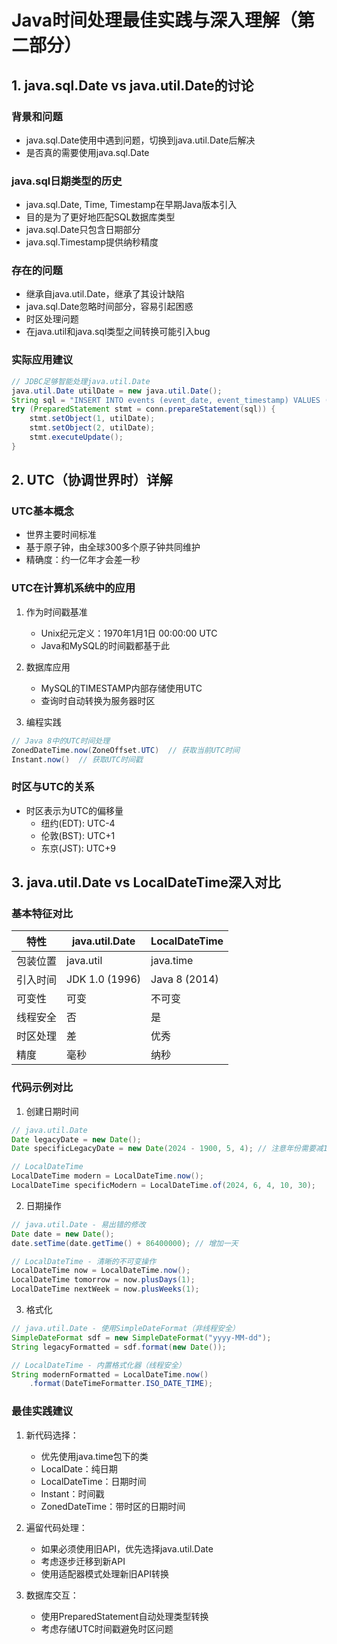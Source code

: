 # Java时间处理最佳实践与深入理解（第二部分）

## 1. java.sql.Date vs java.util.Date的讨论

### 背景和问题
- java.sql.Date使用中遇到问题，切换到java.util.Date后解决
- 是否真的需要使用java.sql.Date

### java.sql日期类型的历史
- java.sql.Date, Time, Timestamp在早期Java版本引入
- 目的是为了更好地匹配SQL数据库类型
- java.sql.Date只包含日期部分
- java.sql.Timestamp提供纳秒精度

### 存在的问题
- 继承自java.util.Date，继承了其设计缺陷
- java.sql.Date忽略时间部分，容易引起困惑
- 时区处理问题
- 在java.util和java.sql类型之间转换可能引入bug

### 实际应用建议
```java
// JDBC足够智能处理java.util.Date
java.util.Date utilDate = new java.util.Date();
String sql = "INSERT INTO events (event_date, event_timestamp) VALUES (?, ?)";
try (PreparedStatement stmt = conn.prepareStatement(sql)) {
    stmt.setObject(1, utilDate);
    stmt.setObject(2, utilDate);
    stmt.executeUpdate();
}
```

## 2. UTC（协调世界时）详解

### UTC基本概念
- 世界主要时间标准
- 基于原子钟，由全球300多个原子钟共同维护
- 精确度：约一亿年才会差一秒

### UTC在计算机系统中的应用
1. 作为时间戳基准
   - Unix纪元定义：1970年1月1日 00:00:00 UTC
   - Java和MySQL的时间戳都基于此

2. 数据库应用
   - MySQL的TIMESTAMP内部存储使用UTC
   - 查询时自动转换为服务器时区

3. 编程实践
```java
// Java 8中的UTC时间处理
ZonedDateTime.now(ZoneOffset.UTC)  // 获取当前UTC时间
Instant.now()  // 获取UTC时间戳
```

### 时区与UTC的关系
- 时区表示为UTC的偏移量
  - 纽约(EDT): UTC-4
  - 伦敦(BST): UTC+1
  - 东京(JST): UTC+9

## 3. java.util.Date vs LocalDateTime深入对比

### 基本特征对比

| 特性 | java.util.Date | LocalDateTime |
|------|----------------|---------------|
| 包装位置 | java.util | java.time |
| 引入时间 | JDK 1.0 (1996) | Java 8 (2014) |
| 可变性 | 可变 | 不可变 |
| 线程安全 | 否 | 是 |
| 时区处理 | 差 | 优秀 |
| 精度 | 毫秒 | 纳秒 |

### 代码示例对比

1. 创建日期时间
```java
// java.util.Date
Date legacyDate = new Date();
Date specificLegacyDate = new Date(2024 - 1900, 5, 4); // 注意年份需要减1900！

// LocalDateTime
LocalDateTime modern = LocalDateTime.now();
LocalDateTime specificModern = LocalDateTime.of(2024, 6, 4, 10, 30);
```

2. 日期操作
```java
// java.util.Date - 易出错的修改
Date date = new Date();
date.setTime(date.getTime() + 86400000); // 增加一天

// LocalDateTime - 清晰的不可变操作
LocalDateTime now = LocalDateTime.now();
LocalDateTime tomorrow = now.plusDays(1);
LocalDateTime nextWeek = now.plusWeeks(1);
```

3. 格式化
```java
// java.util.Date - 使用SimpleDateFormat（非线程安全）
SimpleDateFormat sdf = new SimpleDateFormat("yyyy-MM-dd");
String legacyFormatted = sdf.format(new Date());

// LocalDateTime - 内置格式化器（线程安全）
String modernFormatted = LocalDateTime.now()
    .format(DateTimeFormatter.ISO_DATE_TIME);
```

### 最佳实践建议

1. 新代码选择：
   - 优先使用java.time包下的类
   - LocalDate：纯日期
   - LocalDateTime：日期时间
   - Instant：时间戳
   - ZonedDateTime：带时区的日期时间

2. 遍留代码处理：
   - 如果必须使用旧API，优先选择java.util.Date
   - 考虑逐步迁移到新API
   - 使用适配器模式处理新旧API转换

3. 数据库交互：
   - 使用PreparedStatement自动处理类型转换
   - 考虑存储UTC时间戳避免时区问题